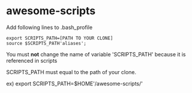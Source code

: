 # awesome-scripts #

Add following lines to .bash_profile
```
export SCRIPTS_PATH=[PATH TO YOUR CLONE]  
source $SCRIPTS_PATH'aliases';
```
You must **not** change the name of variable 'SCRIPTS_PATH' because it is referenced in scripts

SCRIPTS_PATH must equal to the path of your clone.

ex) export SCRIPTS_PATH=$HOME'/awesome-scripts/'
